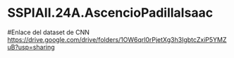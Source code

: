 # SSPIAII.24A.AscencioPadillaIsaac

#Enlace del dataset de CNN
https://drive.google.com/drive/folders/1OW6qrl0rPjetXg3h3IgbtcZxiP5YMZuB?usp=sharing
